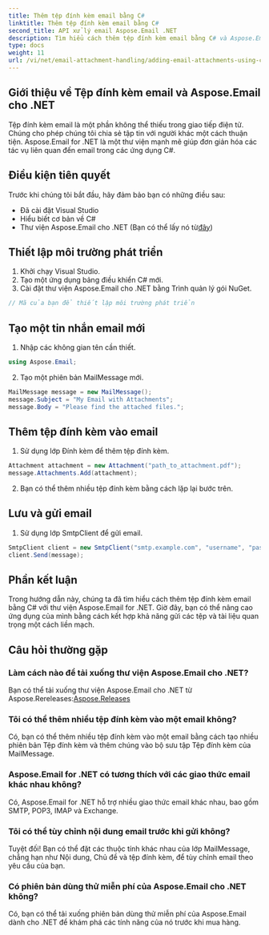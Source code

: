 ```yaml
---
title: Thêm tệp đính kèm email bằng C#
linktitle: Thêm tệp đính kèm email bằng C#
second_title: API xử lý email Aspose.Email .NET
description: Tìm hiểu cách thêm tệp đính kèm email bằng C# và Aspose.Email cho .NET. Hướng dẫn từng bước với các ví dụ về mã để tích hợp liền mạch.
type: docs
weight: 11
url: /vi/net/email-attachment-handling/adding-email-attachments-using-csharp/
---
```


## Giới thiệu về Tệp đính kèm email và Aspose.Email cho .NET

Tệp đính kèm email là một phần không thể thiếu trong giao tiếp điện tử. Chúng cho phép chúng tôi chia sẻ tập tin với người khác một cách thuận tiện. Aspose.Email for .NET là một thư viện mạnh mẽ giúp đơn giản hóa các tác vụ liên quan đến email trong các ứng dụng C#.

## Điều kiện tiên quyết

Trước khi chúng tôi bắt đầu, hãy đảm bảo bạn có những điều sau:

- Đã cài đặt Visual Studio
- Hiểu biết cơ bản về C#
-  Thư viện Aspose.Email cho .NET (Bạn có thể lấy nó từ[đây](https://products.aspose.com/email/net))

## Thiết lập môi trường phát triển

1. Khởi chạy Visual Studio.
2. Tạo một ứng dụng bảng điều khiển C# mới.
3. Cài đặt thư viện Aspose.Email cho .NET bằng Trình quản lý gói NuGet.

```csharp
// Mã của bạn để thiết lập môi trường phát triển
```

## Tạo một tin nhắn email mới

1. Nhập các không gian tên cần thiết.

```csharp
using Aspose.Email;

```

2. Tạo một phiên bản MailMessage mới.

```csharp
MailMessage message = new MailMessage();
message.Subject = "My Email with Attachments";
message.Body = "Please find the attached files.";
```

## Thêm tệp đính kèm vào email

1. Sử dụng lớp Đính kèm để thêm tệp đính kèm.

```csharp
Attachment attachment = new Attachment("path_to_attachment.pdf");
message.Attachments.Add(attachment);
```

2. Bạn có thể thêm nhiều tệp đính kèm bằng cách lặp lại bước trên.

## Lưu và gửi email

1. Sử dụng lớp SmtpClient để gửi email.

```csharp
SmtpClient client = new SmtpClient("smtp.example.com", "username", "password");
client.Send(message);
```

## Phần kết luận

Trong hướng dẫn này, chúng ta đã tìm hiểu cách thêm tệp đính kèm email bằng C# với thư viện Aspose.Email for .NET. Giờ đây, bạn có thể nâng cao ứng dụng của mình bằng cách kết hợp khả năng gửi các tệp và tài liệu quan trọng một cách liền mạch.

## Câu hỏi thường gặp

### Làm cách nào để tải xuống thư viện Aspose.Email cho .NET?

 Bạn có thể tải xuống thư viện Aspose.Email cho .NET từ Aspose.Rereleases:[Aspose.Releases](https://releases.aspose.com/email/net/)

### Tôi có thể thêm nhiều tệp đính kèm vào một email không?

Có, bạn có thể thêm nhiều tệp đính kèm vào một email bằng cách tạo nhiều phiên bản Tệp đính kèm và thêm chúng vào bộ sưu tập Tệp đính kèm của MailMessage.

### Aspose.Email for .NET có tương thích với các giao thức email khác nhau không?

Có, Aspose.Email for .NET hỗ trợ nhiều giao thức email khác nhau, bao gồm SMTP, POP3, IMAP và Exchange.

### Tôi có thể tùy chỉnh nội dung email trước khi gửi không?

Tuyệt đối! Bạn có thể đặt các thuộc tính khác nhau của lớp MailMessage, chẳng hạn như Nội dung, Chủ đề và tệp đính kèm, để tùy chỉnh email theo yêu cầu của bạn.

### Có phiên bản dùng thử miễn phí của Aspose.Email cho .NET không?

Có, bạn có thể tải xuống phiên bản dùng thử miễn phí của Aspose.Email dành cho .NET để khám phá các tính năng của nó trước khi mua hàng.